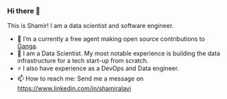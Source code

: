 ### Hi there 👋
This is Shamir! I am a data scientist and software engineer.

- 🔭 I’m a currently a free agent making open source contributions to [Ganga](https://github.com/ganga-devs/ganga).
- 🌱 I am a Data Scientist. My most notable experience is building the data infrastructure for a tech start-up from scratch.
- ⚡ I also have experience as a DevOps and Data engineer.
- 📫 How to reach me: Send me a message on https://www.linkedin.com/in/shamiralavi

<!--
**dg1223/dg1223** is a ✨ _special_ ✨ repository because its `README.md` (this file) appears on your GitHub profile.

Here are some ideas to get you started:

- 🔭 I’m currently working on ...
- 🌱 I’m currently learning ...
- 👯 I’m looking to collaborate on ...
- 🤔 I’m looking for help with ...
- 💬 Ask me about ...
- 📫 How to reach me: ...
- 😄 Pronouns: ...
- ⚡ Fun fact: ...
-->
